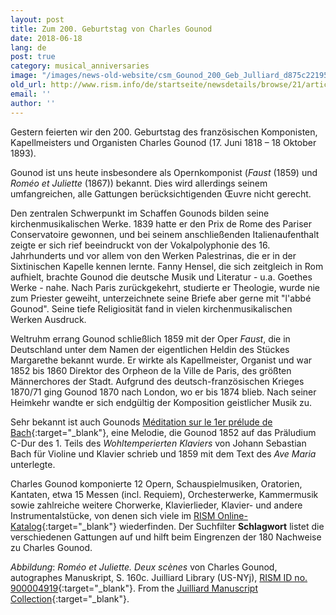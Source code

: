 ```yaml
---
layout: post
title: Zum 200. Geburtstag von Charles Gounod
date: 2018-06-18
lang: de
post: true
category: musical_anniversaries
image: "/images/news-old-website/csm_Gounod_200_Geb_Julliard_d875c22195.png"
old_url: http://www.rism.info/de/startseite/newsdetails/browse/21/article/64/charles-gounod-at-200.html
email: ''
author: ''
---
```


Gestern feierten wir den 200. Geburtstag des französischen Komponisten, Kapellmeisters und Organisten Charles Gounod (17. Juni 1818 – 18 Oktober 1893).

Gounod ist uns heute insbesondere als Opernkomponist (_Faust_ (1859) und _Roméo et Juliette_ (1867)) bekannt. Dies wird allerdings seinem umfangreichen, alle Gattungen berücksichtigenden Œuvre nicht gerecht.

Den zentralen Schwerpunkt im Schaffen Gounods bilden seine kirchenmusikalischen Werke. 1839 hatte er den Prix de Rome des Pariser Conservatoire gewonnen, und bei seinem anschließenden Italienaufenthalt zeigte er sich rief beeindruckt von der Vokalpolyphonie des 16. Jahrhunderts und vor allem von den Werken Palestrinas, die er in der Sixtinischen Kapelle kennen lernte. Fanny Hensel, die sich zeitgleich in Rom aufhielt, brachte Gounod die deutsche Musik und Literatur - u.a. Goethes Werke - nahe. Nach Paris zurückgekehrt, studierte er Theologie, wurde nie zum Priester geweiht, unterzeichnete seine Briefe aber gerne mit "l'abbé Gounod". Seine tiefe Religiosität fand in vielen kirchenmusikalischen Werken Ausdruck.

Weltruhm errang Gounod schließlich 1859 mit der Oper _Faust_, die in Deutschland unter dem Namen der eigentlichen Heldin des Stückes Margarethe bekannt wurde. Er wirkte als Kapellmeister, Organist und war 1852 bis 1860 Direktor des Orpheon de la Ville de Paris, des größten Männerchores der Stadt. Aufgrund des deutsch-französischen Krieges 1870/71 ging Gounod 1870 nach London, wo er bis 1874 blieb. Nach seiner Heimkehr wandte er sich endgültig der Komposition geistlicher Musik zu.

Sehr bekannt ist auch Gounods [Méditation sur le 1er prélude de Bach](https://opac.rism.info/search?id=455032074){:target="_blank"}, eine Melodie, die Gounod 1852 auf das Präludium C-Dur des 1. Teils des _Wohltemperierten Klaviers_ von Johann Sebastian Bach für Violine und Klavier schrieb und 1859 mit dem Text des _Ave Maria_ unterlegte.

Charles Gounod komponierte 12 Opern, Schauspielmusiken, Oratorien, Kantaten, etwa 15 Messen (incl. Requiem), Orchesterwerke, Kammermusik sowie zahlreiche weitere Chorwerke, Klavierlieder, Klavier- und andere Instrumentalstücke, von denen sich viele im [RISM Online-Katalog](https://opac.rism.info/search?View=rism&author=Gounod+Charles-Francois){:target="_blank"} wiederfinden. Der Suchfilter **Schlagwort** listet die verschiedenen Gattungen auf und hilft beim Eingrenzen der 180 Nachweise zu Charles Gounod.

_Abbildung_: _Roméo et Juliette. Deux scènes_ von Charles Gounod, autographes Manuskript, S. 160c. Juilliard Library (US-NYj), [RISM ID no. 900004919](https://opac.rism.info/search?id=900004919){:target="_blank"}. From the [Juilliard Manuscript Collection](http://juilliardmanuscriptcollection.org/manuscript/romeo-et-juliette/){:target="_blank"}.
